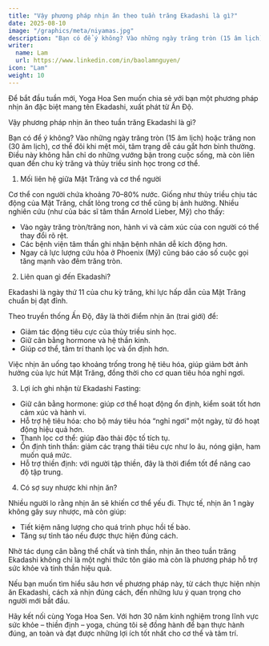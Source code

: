 ```yaml
---
title: "Vậy phương pháp nhịn ăn theo tuần trăng Ekadashi là gì?"
date: 2025-08-10
image: "/graphics/meta/niyamas.jpg"
description: "Bạn có để ý không? Vào những ngày trăng tròn (15 âm lịch) hoặc trăng non (30 âm lịch), cơ thể đôi khi mệt mỏi"
writer:
  name: Lam
  url: https://www.linkedin.com/in/baolamnguyen/
icon: "Lam"
weight: 10
---
```



Để bắt đầu tuần mới, Yoga Hoa Sen muốn chia sẻ với bạn một phương pháp nhịn ăn đặc biệt mang tên Ekadashi, xuất phát từ Ấn Độ.

Vậy phương pháp nhịn ăn theo tuần trăng Ekadashi là gì?

Bạn có để ý không? Vào những ngày trăng tròn (15 âm lịch) hoặc trăng non (30 âm lịch), cơ thể đôi khi mệt mỏi, tâm trạng dễ cáu gắt hơn bình thường. Điều này không hẳn chỉ do những vướng bận trong cuộc sống, mà còn liên quan đến chu kỳ trăng và thủy triều sinh học trong cơ thể.

1. Mối liên hệ giữa Mặt Trăng và cơ thể người

Cơ thể con người chứa khoảng 70–80% nước. Giống như thủy triều chịu tác động của Mặt Trăng, chất lỏng trong cơ thể cũng bị ảnh hưởng. Nhiều nghiên cứu (như của bác sĩ tâm thần Arnold Lieber, Mỹ) cho thấy:
- Vào ngày trăng tròn/trăng non, hành vi và cảm xúc của con người có thể thay đổi rõ rệt.
- Các bệnh viện tâm thần ghi nhận bệnh nhân dễ kích động hơn.
- Ngay cả lực lượng cứu hỏa ở Phoenix (Mỹ) cũng báo cáo số cuộc gọi tăng mạnh vào đêm trăng tròn.

2. Liên quan gì đến Ekadashi?

Ekadashi là ngày thứ 11 của chu kỳ trăng, khi lực hấp dẫn của Mặt Trăng chuẩn bị đạt đỉnh.

Theo truyền thống Ấn Độ, đây là thời điểm nhịn ăn (trai giới) để:

- Giảm tác động tiêu cực của thủy triều sinh học.
- Giữ cân bằng hormone và hệ thần kinh.
- Giúp cơ thể, tâm trí thanh lọc và ổn định hơn.

Việc nhịn ăn uống tạo khoảng trống trong hệ tiêu hóa, giúp giảm bớt ảnh hưởng của lực hút Mặt Trăng, đồng thời cho cơ quan tiêu hóa nghỉ ngơi.

3. Lợi ích ghi nhận từ Ekadashi Fasting:

- Giữ cân bằng hormone: giúp cơ thể hoạt động ổn định, kiểm soát tốt hơn cảm xúc và hành vi.
- Hỗ trợ hệ tiêu hóa: cho bộ máy tiêu hóa “nghỉ ngơi” một ngày, từ đó hoạt động hiệu quả hơn.
- Thanh lọc cơ thể: giúp đào thải độc tố tích tụ.
- Ổn định tinh thần: giảm các trạng thái tiêu cực như lo âu, nóng giận, ham muốn quá mức.
- Hỗ trợ thiền định: với người tập thiền, đây là thời điểm tốt để nâng cao độ tập trung.

4. Có sợ suy nhược khi nhịn ăn?

Nhiều người lo rằng nhịn ăn sẽ khiến cơ thể yếu đi. Thực tế, nhịn ăn 1 ngày không gây suy nhược, mà còn giúp:

- Tiết kiệm năng lượng cho quá trình phục hồi tế bào.
- Tăng sự tỉnh táo nếu được thực hiện đúng cách.

Nhờ tác dụng cân bằng thể chất và tinh thần, nhịn ăn theo tuần trăng Ekadashi không chỉ là một nghi thức tôn giáo mà còn là phương pháp hỗ trợ sức khỏe và tinh thần hiệu quả.

Nếu bạn muốn tìm hiểu sâu hơn về phương pháp này, từ cách thực hiện nhịn ăn Ekadashi, cách xả nhịn đúng cách, đến những lưu ý quan trọng cho người mới bắt đầu. 

Hãy kết nối cùng Yoga Hoa Sen. Với hơn 30 năm kinh nghiệm trong lĩnh vực sức khỏe – thiền định – yoga, chúng tôi sẽ đồng hành để bạn thực hành đúng, an toàn và đạt được những lợi ích tốt nhất cho cơ thể và tâm trí.

